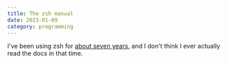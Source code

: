 ```yaml
---
title: The zsh manual
date: 2023-01-09
category: programming
---
```


I've been using zsh for [about seven years][1], and I don't think I ever actually read the docs in that time.

[1]: /2015/participate-in-society/


